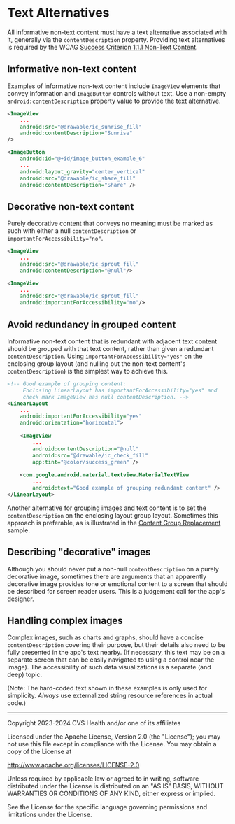 # Text Alternatives
All informative non-text content must have a text alternative associated with it, generally via the `contentDescription` property. Providing text alternatives is required by the WCAG [Success Criterion 1.1.1 Non-Text Content](https://www.w3.org/TR/WCAG22/#non-text-content). 

## Informative non-text content

Examples of informative non-text content include `ImageView` elements that convey information and `ImageButton` controls without text. Use a non-empty `android:contentDescription` property value to provide the text alternative.

```xml
<ImageView
    ...
    android:src="@drawable/ic_sunrise_fill"
    android:contentDescription="Sunrise"
/>
```

```xml
<ImageButton
    android:id="@+id/image_button_example_6"
    ...
    android:layout_gravity="center_vertical"
    android:src="@drawable/ic_share_fill"
    android:contentDescription="Share" />
```

## Decorative non-text content

Purely decorative content that conveys no meaning must be marked as such with either a null `contentDescription` or `importantForAccessibility="no"`. 

```xml
<ImageView
    ...
    android:src="@drawable/ic_sprout_fill"
    android:contentDescription="@null"/>
```

```xml
<ImageView
    ...
    android:src="@drawable/ic_sprout_fill"
    android:importantForAccessibility="no"/>
```

## Avoid redundancy in grouped content

Informative non-text content that is redundant with adjacent text content should be grouped with that text content, rather than given a redundant `contentDescription`. Using `importantForAccessibility="yes"` on the enclosing group layout (and nulling out the non-text content's `contentDescription`) is the simplest way to achieve this.


```xml
<!-- Good example of grouping content: 
     Enclosing LinearLayout has importantForAccessibility="yes" and
     check mark ImageView has null contentDescription. -->
<LinearLayout
    ...
    android:importantForAccessibility="yes"
    android:orientation="horizontal">
    
    <ImageView
        ...
        android:contentDescription="@null"
        android:src="@drawable/ic_check_fill"
        app:tint="@color/success_green" />
                
    <com.google.android.material.textview.MaterialTextView
        ...
        android:text="Good example of grouping redundant content" />
</LinearLayout>
```

Another alternative for grouping images and text content is to set the `contentDescription` on the enclosing layout group layout. Sometimes this approach is preferable, as is illustrated in the [Content Group Replacement](../grouping/ContentGroupReplacement.md) sample.

## Describing "decorative" images

Although you should never put a non-null `contentDescription` on a purely decorative image, sometimes there are arguments that an apparently decorative image provides tone or emotional content to a screen that should be described for screen reader users. This is a judgement call for the app's designer.

## Handling complex images

Complex images, such as charts and graphs, should have a concise `contentDescription` covering their purpose, but their details also need to be fully presented in the app's text nearby. (If necessary, this text may be on a separate screen that can be easily navigated to using a control near the image). The accessibility of such data visualizations is a separate (and deep) topic.

(Note: The hard-coded text shown in these examples is only used for simplicity. _Always_ use externalized string resource references in actual code.)

----

Copyright 2023-2024 CVS Health and/or one of its affiliates
   
Licensed under the Apache License, Version 2.0 (the "License");
you may not use this file except in compliance with the License.
You may obtain a copy of the License at

http://www.apache.org/licenses/LICENSE-2.0
       
Unless required by applicable law or agreed to in writing, software
distributed under the License is distributed on an "AS IS" BASIS,
WITHOUT WARRANTIES OR CONDITIONS OF ANY KIND, either express or implied.
   
See the License for the specific language governing permissions and
limitations under the License.
